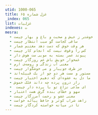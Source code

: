 ```yaml
---
utid: 1000-065
title: غزل شماره ۶۵
_index: 065
list: غزلیات
indexes: ت
mesra:
  - خوشتر ز عیش و صحبت و باغ و بهار چیست
  - ساقی کجاست گو سبب انتظار چیست
  - هر وقت خوش که دست دهد مغتنم شمار
  - کس را وقوف نیست که انجام کار چیست
  - پیوند عمر بسته به مویی ست هوش دار
  - غمخوار خویش باش غم روزگار چیست
  - معنی آب زندگی و روضه‌ی ارم
  - جز طرف جویبار و می خوشگوار چیست
  - مستور و مست هر دو چو از یک قبیله‌اند
  - ما دل به عشوه‌ای که دهیم اختیار چیست
  - راز درون پرده چه داند فلک خموش
  - ‌ ای مدّعی نزاع تو با پرده دار چیست
  - سهو و خطای بنده گرش هست اعتبار
  - معنی عفو و رحمت آمرزگار چیست
  - زاهد شراب کوثر و حافظ پیاله خواست
  - تا در میانه خواسته کردگار چیست
---
```

